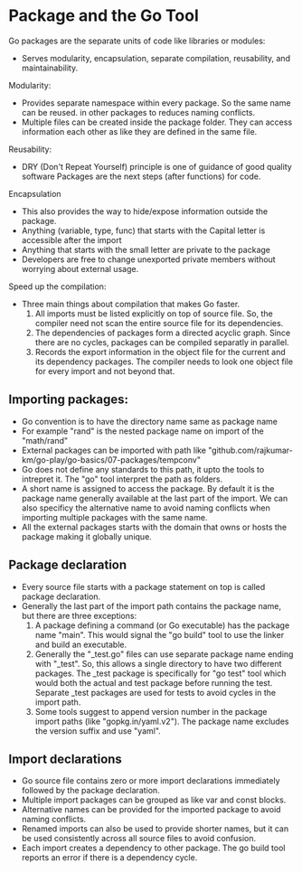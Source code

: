 # Package and the Go Tool

Go packages are the separate units of code like libraries or modules:
  - Serves modularity, encapsulation, separate compilation, reusability, and maintainability.

Modularity:
  - Provides separate namespace within every package. So the same name can be reused.
    in other packages to reduces naming conflicts.
  - Multiple files can be created inside the package folder. They can access information
    each other as like they are defined in the same file.

Reusability:
  - DRY (Don't Repeat Yourself) principle is one of guidance of good quality software
    Packages are the next steps (after functions) for code.

Encapsulation
  - This also provides the way to hide/expose information outside the package.
  - Anything (variable, type, func) that starts with the Capital letter is accessible after the import
  - Anything that starts with the small letter are private to the package
  - Developers are free to change unexported private members without worrying about external usage.

Speed up the compilation:
  - Three main things about compilation that makes Go faster.
    1. All imports must be listed explicitly on top of source file. So, the compiler need not scan
       the entire source file for its dependencies.
    2. The dependencies of packages form a directed acyclic graph. Since there are no cycles,
       packages can be compiled separatly in parallel.
    3. Records the export information in the object file for the current and its dependency
       packages. The compiler needs to look one object file for every import and not beyond that.

## Importing packages:
  - Go convention is to have the directory name same as package name
  - For example "rand" is the nested package name on import of the "math/rand"
  - External packages can be imported with path like
    "github.com/rajkumar-km/go-play/go-basics/07-packages/tempconv"
  - Go does not define any standards to this path, it upto the tools to intrepret it.
    The "go" tool interpret the path as folders.
  - A short name is assigned to access the package. By default it is the package name
    generally available at the last part of the import. We can also specificy the alternative
    name to avoid naming conflicts when importing multiple packages with the same name.
  - All the external packages starts with the domain that owns or hosts the package making it
    globally unique.

## Package declaration
  - Every source file starts with a package statement on top is called package declaration.
  - Generally the last part of the import path contains the package name, but there are three
    exceptions:
    1. A package defining a command (or Go executable) has the package name "main". This would signal
       the "go build" tool to use the linker and build an executable.
    2. Generally the "_test.go" files can use separate package name ending with "_test". So, this
       allows a single directory to have two different packages. The _test package is specifically
       for "go test" tool which would both the actual and test package before running the test.
       Separate _test packages are used for tests to avoid cycles in the import path.
    3. Some tools suggest to append version number in the package import paths
       (like "gopkg.in/yaml.v2"). The package name excludes the version suffix and use "yaml".

## Import declarations
  - Go source file contains zero or more import declarations immediately followed by the
    package declaration.
  - Multiple import packages can be grouped as like var and const blocks.
  - Alternative names can be provided for the imported package to avoid naming conflicts.
  - Renamed imports can also be used to provide shorter names, but it can be used consistently
    across all source files to avoid confusion.
  - Each import creates a dependency to other package. The go build tool reports an error if
    there is a dependency cycle.